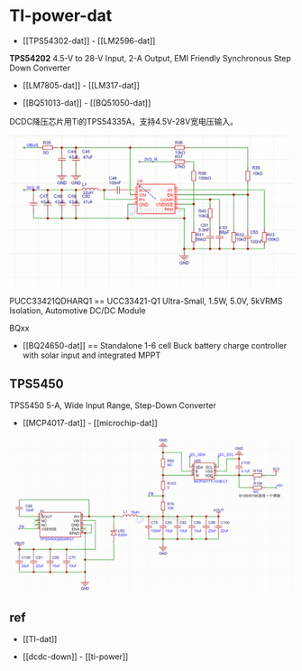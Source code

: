 
# TI-power-dat

- [[TPS54302-dat]] - [[LM2596-dat]]





**TPS54202** 4.5-V to 28-V Input, 2-A Output, EMI Friendly Synchronous Step Down Converter

- [[LM7805-dat]] - [[LM317-dat]]

- [[BQ51013-dat]] - [[BQ51050-dat]]

DCDC降压芯片用Ti的TPS54335A，支持4.5V-28V宽电压输入。

![](2025-06-19-17-47-13.png)

PUCC33421QDHARQ1 == UCC33421-Q1 Ultra-Small, 1.5W, 5.0V, 5kVRMS Isolation, Automotive DC/DC Module


BQxx 

- [[BQ24650-dat]] == Standalone 1-6 cell Buck battery charge controller with solar input and integrated MPPT

## TPS5450


TPS5450 5-A, Wide Input Range, Step-Down Converter

- [[MCP4017-dat]] - [[microchip-dat]]

![](2025-10-02-19-04-40.png)


## ref 

- [[TI-dat]]

- [[dcdc-down]] - [[ti-power]]